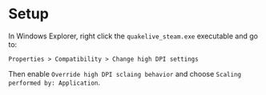 # Setup

In Windows Explorer, right click the ``` quakelive_steam.exe ``` executable and go to:

```
Properties > Compatibility > Change high DPI settings
```

Then enable ``` Override high DPI sclaing behavior ``` and choose ``` Scaling performed by: Application ```.
